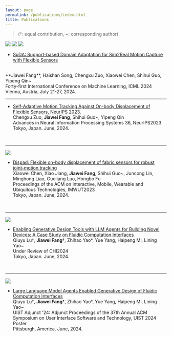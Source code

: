 ```yaml
---
layout: page
permalink: /publications/index.html
title: Publications
---
```


> (†: equal contribution, ~: corresponding author)

<!-- ## Conference Paper -->

<div class="third">
<img src="/images/swimming2.JPG">
<img src="/images/swimming.JPG">
<img src="/images/surfing1.JPG">
</div>

- [SuDA: Support-based Domain Adaptation for Sim2Real Motion Capture with Flexible Sensors](https://www.researchgate.net/publication/384046364/)
<br>
**Jiawei Fang**, Haishan Song, Chengxu Zuo, Xiaowei Chen, Shihui Guo, Yipeng Qin~
<br>Forty-first International Conference on Machine Learning, ICML 2024
<br>Vienna, Austria, July 21-27, 2024.<br>

---

- [Self-Adaptive Motion Tracking Against On-body Displacement of Flexible Sensors, NeurIPS 2023.](https://dl.acm.org/doi/abs/10.1145/3643832.3661434)<br>Chengxu Zuo, **Jiawei Fang**, Shihui Guo~, Yipeng Qin
<br>Advances in Neural Information Processing Systems 36, NeurIPS2023
<br>Tokyo, Japan. June, 2024.
<br>

---

<div>
<img src="/images/cat.JPG">
</div>

- [Dispad: Flexible on-body displacement of fabric sensors for robust joint-motion tracking](https://dl.acm.org/doi/abs/10.1145/3580832)<br>Xiaowei Chen, Xiao Jiang, **Jiawei Fang**, Shihui Guo~, Juncong Lin, Minghong Liao, Guoliang Luo, Hongbo Fu
<br>Proceedings of the ACM on Interactive, Mobile, Wearable and Ubiquitous Technologies, IMWUT2023
<br>Tokyo, Japan. June, 2024.
<br>

---

<div>
<img src="/images/cat.JPG">
</div>

- [Enabling Generative Design Tools with LLM Agents for Building Novel Devices: A Case Study on Fluidic Computation Interfaces](https://arxiv.org/abs/2405.17837)<br>Qiuyu Lu†, **Jiawei Fang**†, Zhihao Yao*, Yue Yang, Haipeng Mi, Lining Yao~
<br>Under Review of CHI2024
<br>Tokyo, Japan. June, 2024.
<br>

---

<div>
<img src="/images/cat.JPG">
</div>

- [Large Language Model Agents Enabled Generative Design of Fluidic Computation Interfaces](https://dl.acm.org/doi/abs/10.1145/3672539.3686351)<br>Qiuyu Lu†, **Jiawei Fang**†, Zhihao Yao*, Yue Yang, Haipeng Mi, Lining Yao~
<br>UIST Adjunct '24: Adjunct Proceedings of the 37th Annual ACM Symposium on User Interface Software and Technology, UIST 2024 Poster
<br>Pittsburgh, America. June, 2024.
<br>